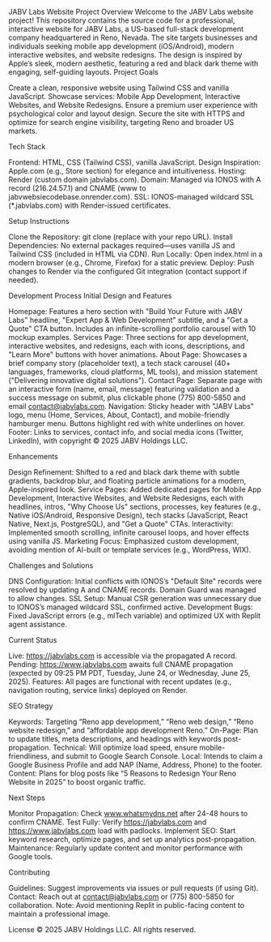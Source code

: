 JABV Labs Website Project
Overview
Welcome to the JABV Labs website project! This repository contains the source code for a professional, interactive website for JABV Labs, a US-based full-stack development company headquartered in Reno, Nevada. The site targets businesses and individuals seeking mobile app development (iOS/Android), modern interactive websites, and website redesigns. The design is inspired by Apple’s sleek, modern aesthetic, featuring a red and black dark theme with engaging, self-guiding layouts.
Project Goals

Create a clean, responsive website using Tailwind CSS and vanilla JavaScript.
Showcase services: Mobile App Development, Interactive Websites, and Website Redesigns.
Ensure a premium user experience with psychological color and layout design.
Secure the site with HTTPS and optimize for search engine visibility, targeting Reno and broader US markets.

Tech Stack

Frontend: HTML, CSS (Tailwind CSS), vanilla JavaScript.
Design Inspiration: Apple.com (e.g., Store section) for elegance and intuitiveness.
Hosting: Render (custom domain jabvlabs.com).
Domain: Managed via IONOS with A record (216.24.57.1) and CNAME (www to jabvwebsiecodebase.onrender.com).
SSL: IONOS-managed wildcard SSL (*.jabvlabs.com) with Render-issued certificates.

Setup Instructions

Clone the Repository: git clone <repository-url> (replace with your repo URL).
Install Dependencies: No external packages required—uses vanilla JS and Tailwind CSS (included in HTML via CDN).
Run Locally: Open index.html in a modern browser (e.g., Chrome, Firefox) for a static preview.
Deploy: Push changes to Render via the configured Git integration (contact support if needed).

Development Process
Initial Design and Features

Homepage: Features a hero section with "Build Your Future with JABV Labs" headline, "Expert App & Web Development" subtitle, and a "Get a Quote" CTA button. Includes an infinite-scrolling portfolio carousel with 10 mockup examples.
Services Page: Three sections for app development, interactive websites, and redesigns, each with icons, descriptions, and "Learn More" buttons with hover animations.
About Page: Showcases a brief company story (placeholder text), a tech stack carousel (40+ languages, frameworks, cloud platforms, ML tools), and mission statement ("Delivering innovative digital solutions").
Contact Page: Separate page with an interactive form (name, email, message) featuring validation and a success message on submit, plus clickable phone (775) 800-5850 and email contact@jabvlabs.com.
Navigation: Sticky header with "JABV Labs" logo, menu (Home, Services, About, Contact), and mobile-friendly hamburger menu. Buttons highlight red with white underlines on hover.
Footer: Links to services, contact info, and social media icons (Twitter, LinkedIn), with copyright © 2025 JABV Holdings LLC.

Enhancements

Design Refinement: Shifted to a red and black dark theme with subtle gradients, backdrop blur, and floating particle animations for a modern, Apple-inspired look.
Service Pages: Added dedicated pages for Mobile App Development, Interactive Websites, and Website Redesigns, each with headlines, intros, "Why Choose Us" sections, processes, key features (e.g., Native iOS/Android, Responsive Design), tech stacks (JavaScript, React Native, Next.js, PostgreSQL), and "Get a Quote" CTAs.
Interactivity: Implemented smooth scrolling, infinite carousel loops, and hover effects using vanilla JS.
Marketing Focus: Emphasized custom development, avoiding mention of AI-built or template services (e.g., WordPress, WIX).

Challenges and Solutions

DNS Configuration: Initial conflicts with IONOS’s "Default Site" records were resolved by updating A and CNAME records. Domain Guard was managed to allow changes.
SSL Setup: Manual CSR generation was unnecessary due to IONOS’s managed wildcard SSL, confirmed active.
Development Bugs: Fixed JavaScript errors (e.g., mlTech variable) and optimized UX with Replit agent assistance.

Current Status

Live: https://jabvlabs.com is accessible via the propagated A record.
Pending: https://www.jabvlabs.com awaits full CNAME propagation (expected by 09:25 PM PDT, Tuesday, June 24, or Wednesday, June 25, 2025).
Features: All pages are functional with recent updates (e.g., navigation routing, service links) deployed on Render.

SEO Strategy

Keywords: Targeting “Reno app development,” “Reno web design,” “Reno website redesign,” and “affordable app development Reno.”
On-Page: Plan to update titles, meta descriptions, and headings with keywords post-propagation.
Technical: Will optimize load speed, ensure mobile-friendliness, and submit to Google Search Console.
Local: Intends to claim a Google Business Profile and add NAP (Name, Address, Phone) to the footer.
Content: Plans for blog posts like “5 Reasons to Redesign Your Reno Website in 2025” to boost organic traffic.

Next Steps

Monitor Propagation: Check www.whatsmydns.net after 24-48 hours to confirm CNAME.
Test Fully: Verify https://jabvlabs.com and https://www.jabvlabs.com load with padlocks.
Implement SEO: Start keyword research, optimize pages, and set up analytics post-propagation.
Maintenance: Regularly update content and monitor performance with Google tools.

Contributing

Guidelines: Suggest improvements via issues or pull requests (if using Git).
Contact: Reach out at contact@jabvlabs.com or (775) 800-5850 for collaboration.
Note: Avoid mentioning Replit in public-facing content to maintain a professional image.

License
© 2025 JABV Holdings LLC. All rights reserved.
